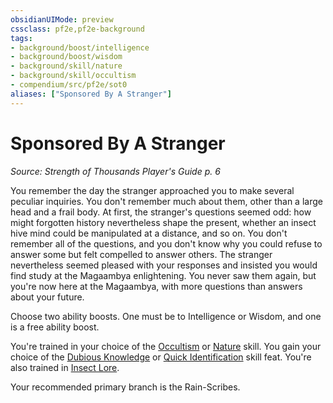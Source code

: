 ```yaml
---
obsidianUIMode: preview
cssclass: pf2e,pf2e-background
tags:
- background/boost/intelligence
- background/boost/wisdom
- background/skill/nature
- background/skill/occultism
- compendium/src/pf2e/sot0
aliases: ["Sponsored By A Stranger"]
---
```

# Sponsored By A Stranger
*Source: Strength of Thousands Player's Guide p. 6*  

You remember the day the stranger approached you to make several peculiar inquiries. You don't remember much about them, other than a large head and a frail body. At first, the stranger's questions seemed odd: how might forgotten history nevertheless shape the present, whether an insect hive mind could be manipulated at a distance, and so on. You don't remember all of the questions, and you don't know why you could refuse to answer some but felt compelled to answer others. The stranger nevertheless seemed pleased with your responses and insisted you would find study at the Magaambya enlightening. You never saw them again, but you're now here at the Magaambya, with more questions than answers about your future.

Choose two ability boosts. One must be to Intelligence or Wisdom, and one is a free ability boost.

You're trained in your choice of the [Occultism](skills.md#Occultism) or [Nature](skills.md#Nature) skill. You gain your choice of the [Dubious Knowledge](dubious-knowledge.md) or [Quick Identification](quick-identification.md) skill feat. You're also trained in [Insect Lore](skills.md#Lore).

Your recommended primary branch is the Rain-Scribes.